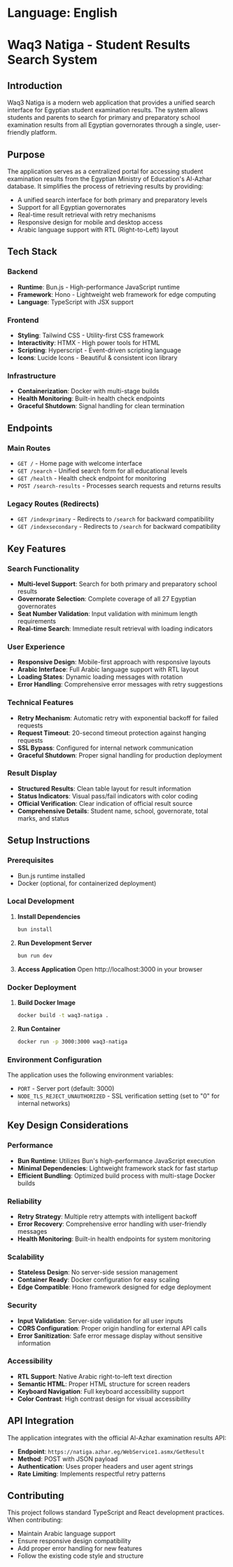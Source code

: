 # Language: English

# Waq3 Natiga - Student Results Search System

## Introduction

Waq3 Natiga is a modern web application that provides a unified search interface for Egyptian student examination results. The system allows students and parents to search for primary and preparatory school examination results from all Egyptian governorates through a single, user-friendly platform.

## Purpose

The application serves as a centralized portal for accessing student examination results from the Egyptian Ministry of Education's Al-Azhar database. It simplifies the process of retrieving results by providing:

- A unified search interface for both primary and preparatory levels
- Support for all Egyptian governorates
- Real-time result retrieval with retry mechanisms
- Responsive design for mobile and desktop access
- Arabic language support with RTL (Right-to-Left) layout

## Tech Stack

### Backend

- **Runtime**: Bun.js - High-performance JavaScript runtime
- **Framework**: Hono - Lightweight web framework for edge computing
- **Language**: TypeScript with JSX support

### Frontend

- **Styling**: Tailwind CSS - Utility-first CSS framework
- **Interactivity**: HTMX - High power tools for HTML
- **Scripting**: Hyperscript - Event-driven scripting language
- **Icons**: Lucide Icons - Beautiful & consistent icon library

### Infrastructure

- **Containerization**: Docker with multi-stage builds
- **Health Monitoring**: Built-in health check endpoints
- **Graceful Shutdown**: Signal handling for clean termination

## Endpoints

### Main Routes

- `GET /` - Home page with welcome interface
- `GET /search` - Unified search form for all educational levels
- `GET /health` - Health check endpoint for monitoring
- `POST /search-results` - Processes search requests and returns results

### Legacy Routes (Redirects)

- `GET /indexprimary` - Redirects to `/search` for backward compatibility
- `GET /indexsecondary` - Redirects to `/search` for backward compatibility

## Key Features

### Search Functionality

- **Multi-level Support**: Search for both primary and preparatory school results
- **Governorate Selection**: Complete coverage of all 27 Egyptian governorates
- **Seat Number Validation**: Input validation with minimum length requirements
- **Real-time Search**: Immediate result retrieval with loading indicators

### User Experience

- **Responsive Design**: Mobile-first approach with responsive layouts
- **Arabic Interface**: Full Arabic language support with RTL layout
- **Loading States**: Dynamic loading messages with rotation
- **Error Handling**: Comprehensive error messages with retry suggestions

### Technical Features

- **Retry Mechanism**: Automatic retry with exponential backoff for failed requests
- **Request Timeout**: 20-second timeout protection against hanging requests
- **SSL Bypass**: Configured for internal network communication
- **Graceful Shutdown**: Proper signal handling for production deployment

### Result Display

- **Structured Results**: Clean table layout for result information
- **Status Indicators**: Visual pass/fail indicators with color coding
- **Official Verification**: Clear indication of official result source
- **Comprehensive Details**: Student name, school, governorate, total marks, and status

## Setup Instructions

### Prerequisites

- Bun.js runtime installed
- Docker (optional, for containerized deployment)

### Local Development

1. **Install Dependencies**

   ```bash
   bun install
   ```

2. **Run Development Server**

   ```bash
   bun run dev
   ```

3. **Access Application**
   Open http://localhost:3000 in your browser

### Docker Deployment

1. **Build Docker Image**

   ```bash
   docker build -t waq3-natiga .
   ```

2. **Run Container**
   ```bash
   docker run -p 3000:3000 waq3-natiga
   ```

### Environment Configuration

The application uses the following environment variables:

- `PORT` - Server port (default: 3000)
- `NODE_TLS_REJECT_UNAUTHORIZED` - SSL verification setting (set to "0" for internal networks)

## Key Design Considerations

### Performance

- **Bun Runtime**: Utilizes Bun's high-performance JavaScript execution
- **Minimal Dependencies**: Lightweight framework stack for fast startup
- **Efficient Bundling**: Optimized build process with multi-stage Docker builds

### Reliability

- **Retry Strategy**: Multiple retry attempts with intelligent backoff
- **Error Recovery**: Comprehensive error handling with user-friendly messages
- **Health Monitoring**: Built-in health endpoints for system monitoring

### Scalability

- **Stateless Design**: No server-side session management
- **Container Ready**: Docker configuration for easy scaling
- **Edge Compatible**: Hono framework designed for edge deployment

### Security

- **Input Validation**: Server-side validation for all user inputs
- **CORS Configuration**: Proper origin handling for external API calls
- **Error Sanitization**: Safe error message display without sensitive information

### Accessibility

- **RTL Support**: Native Arabic right-to-left text direction
- **Semantic HTML**: Proper HTML structure for screen readers
- **Keyboard Navigation**: Full keyboard accessibility support
- **Color Contrast**: High contrast design for visual accessibility

## API Integration

The application integrates with the official Al-Azhar examination results API:

- **Endpoint**: `https://natiga.azhar.eg/WebService1.asmx/GetResult`
- **Method**: POST with JSON payload
- **Authentication**: Uses proper headers and user agent strings
- **Rate Limiting**: Implements respectful retry patterns

## Contributing

This project follows standard TypeScript and React development practices. When contributing:

- Maintain Arabic language support
- Ensure responsive design compatibility
- Add proper error handling for new features
- Follow the existing code style and structure
